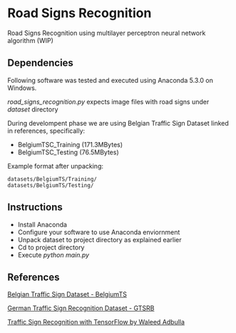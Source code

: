 # Road Signs Recognition

Road Signs Recognition using multilayer perceptron neural network algorithm (WIP)

## Dependencies

Following software was tested and executed using Anaconda 5.3.0 on Windows.

*road_signs_recognition.py* expects image files with road signs under *dataset* directory

During develompent phase we are using Belgian Traffic Sign Dataset linked in references, specifically:

* BelgiumTSC_Training (171.3MBytes)
* BelgiumTSC_Testing (76.5MBytes)

Example format after unpacking:

```
datasets/BelgiumTS/Training/
datasets/BelgiumTS/Testing/
```

## Instructions

* Install Anaconda
* Configure your software to use Anaconda enviornment
* Unpack dataset to project directory as explained earlier
* Cd to project directory
* Execute *python main.py*

## References

[Belgian Traffic Sign Dataset - BelgiumTS](https://btsd.ethz.ch/shareddata/)

[German Traffic Sign Recognition Dataset - GTSRB](http://benchmark.ini.rub.de/?section=gtsrb&subsection=dataset#Downloads)

[Traffic Sign Recognition with TensorFlow by Waleed Adbulla](https://medium.com/@waleedka/traffic-sign-recognition-with-tensorflow-629dffc391a6)